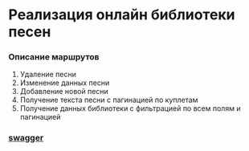 # Реализация онлайн библиотеки песен

### Описание маршрутов
1. Удаление песни
2. Изменение данных песни 
3. Добавление новой песни 
4. Получение текста песни с пагинацией по куплетам 
5. Получение данных библиотеки с фильтрацией по всем полям и пагинацией

### [swagger](./etc/openapi/schema.yaml)